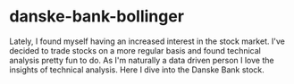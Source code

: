 # danske-bank-bollinger
Lately, I found myself having an increased interest in the stock market. I've decided to trade stocks on a more regular basis and found technical analysis pretty fun to do.   As I'm naturally a data driven person I love the insights of technical analysis. Here I dive into the Danske Bank stock.
